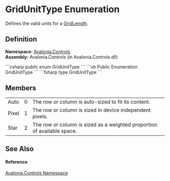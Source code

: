 # GridUnitType Enumeration


Defines the valid units for a <a href="T_Avalonia_Controls_GridLength">GridLength</a>.



## Definition
**Namespace:** <a href="N_Avalonia_Controls">Avalonia.Controls</a>  
**Assembly:** Avalonia.Controls (in Avalonia.Controls.dll)

<Tabs groupId="api-code-preview">
<TabItem value="csharp" label="C#">
```csharp
public enum GridUnitType
```
</TabItem>
<TabItem value="vb" label="VB">
```vb
Public Enumeration GridUnitType
```
</TabItem>
<TabItem value="fsharp" label="F#">
```fsharp
type GridUnitType
```
</TabItem>
</Tabs>



## Members
<table>
<tr>
<td>Auto</td>
<td>0</td>
<td>The row or column is auto-sized to fit its content.</td>
</tr>
<tr>
<td>Pixel</td>
<td>1</td>
<td>The row or column is sized in device independent pixels.</td>
</tr>
<tr>
<td>Star</td>
<td>2</td>
<td>The row or column is sized as a weighted proportion of available space.</td>
</tr>
</table>

## See Also


#### Reference
<a href="N_Avalonia_Controls">Avalonia.Controls Namespace</a>  

